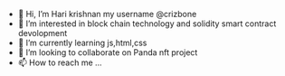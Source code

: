 - 👋 Hi, I’m Hari krishnan my username  @crizbone
- 👀 I’m interested in  block chain technology and solidity smart contract devolopment
- 🌱 I’m currently learning js,html,css
- 💞️ I’m looking to collaborate on Panda nft project
- 📫 How to reach me ...

<!---
crizbone/crizbone is a ✨ special ✨ repository because its `README.md` (this file) appears on your GitHub profile.
You can click the Preview link to take a look at your changes.
--->
